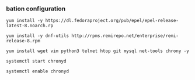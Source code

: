 ### bation configuration

`yum install -y https://dl.fedoraproject.org/pub/epel/epel-release-latest-8.noarch.rp`

`yum install -y dnf-utils http://rpms.remirepo.net/enterprise/remi-release-8.rpm`

`yum install wget vim python3 telnet htop git mysql net-tools chrony -y`

`systemctl start chronyd `

`systemctl enable chronyd`
